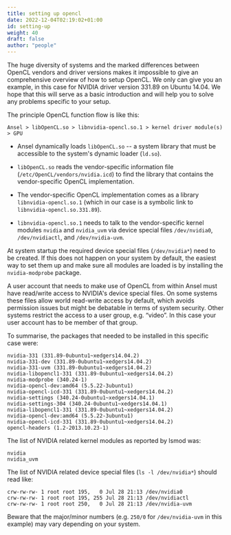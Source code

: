 ```yaml
---
title: setting up opencl
date: 2022-12-04T02:19:02+01:00
id: setting-up
weight: 40
draft: false
author: "people"
---
```


The huge diversity of systems and the marked differences between OpenCL vendors and driver versions makes it impossible to give an comprehensive overview of how to setup OpenCL. We only can give you an example, in this case for NVIDIA driver version 331.89 on Ubuntu 14.04. We hope that this will serve as a basic introduction and will help you to solve any problems specific to your setup.

The principle OpenCL function flow is like this:

`Ansel > libOpenCL.so > libnvidia-opencl.so.1 > kernel driver module(s) > GPU`

- Ansel dynamically loads `libOpenCL.so` -- a system library that must be accessible to the system's dynamic loader (`ld.so`).

- `libOpenCL.so` reads the vendor-specific information file (`/etc/OpenCL/vendors/nvidia.icd`) to find the library that contains the vendor-specific OpenCL implementation.

- The vendor-specific OpenCL implementation comes as a library `libnvidia-opencl.so.1` (which in our case is a symbolic link to `libnvidia-opencl.so.331.89`).

- `libnvidia-opencl.so.1` needs to talk to the vendor-specific kernel modules `nvidia` and `nvidia_uvm` via device special files `/dev/nvidia0`, `/dev/nvidiactl`, and `/dev/nvidia-uvm`.

At system startup the required device special files (`/dev/nvidia*`) need to be created. If this does not happen on your system by default, the easiest way to set them up and make sure all modules are loaded is by installing the `nvidia-modprobe` package.

A user account that needs to make use of OpenCL from within Ansel must have read/write access to NVIDIA's device special files. On some systems these files allow world read-write access by default, which avoids permission issues but might be debatable in terms of system security. Other systems restrict the access to a user group, e.g. “video”. In this case your user account has to be member of that group.

To summarise, the packages that needed to be installed in this specific case were:

```
nvidia-331 (331.89-0ubuntu1~xedgers14.04.2)
nvidia-331-dev (331.89-0ubuntu1~xedgers14.04.2)
nvidia-331-uvm (331.89-0ubuntu1~xedgers14.04.2)
nvidia-libopencl1-331 (331.89-0ubuntu1~xedgers14.04.2)
nvidia-modprobe (340.24-1)
nvidia-opencl-dev:amd64 (5.5.22-3ubuntu1)
nvidia-opencl-icd-331 (331.89-0ubuntu1~xedgers14.04.2)
nvidia-settings (340.24-0ubuntu1~xedgers14.04.1)
nvidia-settings-304 (340.24-0ubuntu1~xedgers14.04.1)
nvidia-libopencl1-331 (331.89-0ubuntu1~xedgers14.04.2)
nvidia-opencl-dev:amd64 (5.5.22-3ubuntu1)
nvidia-opencl-icd-331 (331.89-0ubuntu1~xedgers14.04.2)
opencl-headers (1.2-2013.10.23-1)
```

The list of NVIDIA related kernel modules as reported by lsmod was:

```
nvidia
nvidia_uvm
```

The list of NVIDIA related device special files (`ls -l /dev/nvidia*`) should read like:

```
crw-rw-rw- 1 root root 195,   0 Jul 28 21:13 /dev/nvidia0
crw-rw-rw- 1 root root 195, 255 Jul 28 21:13 /dev/nvidiactl
crw-rw-rw- 1 root root 250,   0 Jul 28 21:13 /dev/nvidia-uvm
```

Beware that the major/minor numbers (e.g. `250/0` for `/dev/nvidia-uvm` in this example) may vary depending on your system.
